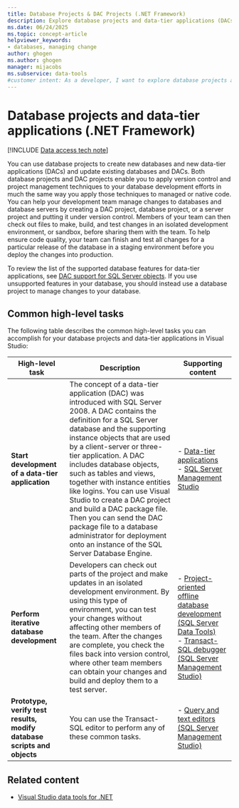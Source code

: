 ```yaml
---
title: Database Projects & DAC Projects (.NET Framework)
description: Explore database projects and data-tier applications (DACs), create databases and DACs, and update existing databases and DACs.
ms.date: 06/24/2025
ms.topic: concept-article
helpviewer_keywords:
- databases, managing change
author: ghogen
ms.author: ghogen
manager: mijacobs
ms.subservice: data-tools
#customer intent: As a developer, I want to explore database projects and data-tier applications (DACs) in Visual Studio, so I can create and updated databases and DACs.
---
```


# Database projects and data-tier applications (.NET Framework)

[!INCLUDE [Data access tech note](./includes/data-technology-note.md)]

You can use database projects to create new databases and new data-tier applications (DACs) and update existing databases and DACs. Both database projects and DAC projects enable you to apply version control and project management techniques to your database development efforts in much the same way you apply those techniques to managed or native code. You can help your development team manage changes to databases and database servers by creating a DAC project, database project, or a server project and putting it under version control. Members of your team can then check out files to make, build, and test changes in an isolated development environment, or sandbox, before sharing them with the team. To help ensure code quality, your team can finish and test all changes for a particular release of the database in a staging environment before you deploy the changes into production.

To review the list of the supported database features for data-tier applications, see [DAC support for SQL Server objects](/sql/relational-databases/data-tier-applications/dac-support-for-sql-server-objects-and-versions). If you use unsupported features in your database, you should instead use a database project to manage changes to your database.

## Common high-level tasks

The following table describes the common high-level tasks you can accomplish for your database projects and data-tier applications in Visual Studio:

| High-level task | Description | Supporting content |
|-----------------|-------------|--------------------|
| **Start development of a data-tier application** | The concept of a data-tier application (DAC) was introduced with SQL Server 2008. A DAC contains the definition for a SQL Server database and the supporting instance objects that are used by a client-server or three-tier application. A DAC includes database objects, such as tables and views, together with instance entities like logins. You can use Visual Studio to create a DAC project and build a DAC package file. Then you can send the DAC package file to a database administrator for deployment onto an instance of the SQL Server Database Engine. | - [Data-tier applications](/sql/relational-databases/data-tier-applications/data-tier-applications)<br />- [SQL Server Management Studio](/sql/ssms/sql-server-management-studio-ssms) |
| **Perform iterative database development** | Developers can check out parts of the project and make updates in an isolated development environment. By using this type of environment, you can test your changes without affecting other members of the team. After the changes are complete, you check the files back into version control, where other team members can obtain your changes and build and deploy them to a test server. | - [Project-oriented offline database development (SQL Server Data Tools)](/sql/ssdt/project-oriented-offline-database-development)<br />- [Transact-SQL debugger (SQL Server Management Studio)](/sql/ssms/scripting/transact-sql-debugger) |
| **Prototype, verify test results, modify database scripts and objects** | You can use the Transact-SQL editor to perform any of these common tasks. | - [Query and text editors (SQL Server Management Studio)](/sql/ssms/scripting/query-and-text-editors-sql-server-management-studio) |

## Related content

- [Visual Studio data tools for .NET](../data-tools/visual-studio-data-tools-for-dotnet.md)